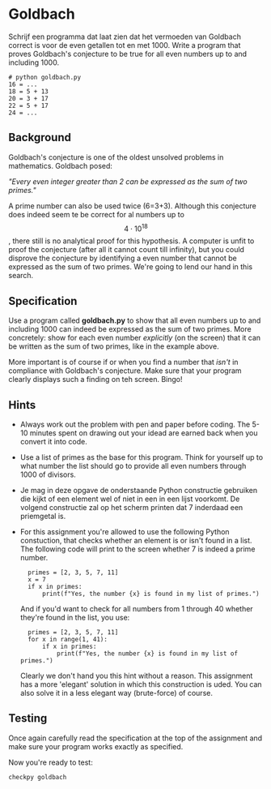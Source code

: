 # Goldbach

Schrijf een programma dat laat zien dat het vermoeden van Goldbach correct is voor de even getallen tot en met 1000.
Write a program that proves Goldbach's conjecture to be true for all even numbers up to and including 1000.

	# python goldbach.py
	16 = ...
	18 = 5 + 13 
	20 = 3 + 17 
	22 = 5 + 17
	24 = ...

## Background

Goldbach's conjecture is one of the oldest unsolved problems in mathematics. Goldbach posed:

*"Every even integer greater than 2 can be expressed as the sum of two primes."*

A prime number can also be used twice (6=3+3). Although this conjecture does indeed seem te be correct for al numbers up to $$4\cdot10^{18}$$, there still is no analytical proof for this hypothesis. A computer is unfit to proof the conjecture (after all it cannot count till infinity), but you could disprove the conjecture by identifying a even number that cannot be expressed as the sum of two primes. We're going to lend our hand in this search.

## Specification

Use a program called **goldbach.py** to show that all even numbers up to and including 1000 can indeed be expressed as the sum of two primes. More concretely: show for each even number *explicitly* (on the screen) that it can be written as the sum of two primes, like in the example above.

More important is of course if or when you find a number that *isn't* in compliance with Goldbach's conjecture. Make sure that your program clearly displays such a finding on teh screen. Bingo!

## Hints

* Always work out the problem with pen and paper before coding. The 5-10 minutes spent on drawing out your idead are earned back when you convert it into code.

* Use a list of primes as the base for this program. Think for yourself up to what number the list should go to provide all even numbers through 1000 of divisors.

- Je mag in deze opgave de onderstaande Python constructie gebruiken die kijkt of een element wel of niet in een in een lijst voorkomt. De volgend constructie zal op het scherm printen dat 7 inderdaad een priemgetal is.
* For this assignment you're allowed to use the following Python constuction, that checks whether an element is or isn't found in a list. The following code will print to the screen whether 7 is indeed a prime number.

		primes = [2, 3, 5, 7, 11]
		x = 7
		if x in primes:
			print(f"Yes, the number {x} is found in my list of primes.")

  And if you'd want to check for all numbers from 1 through 40 whether they're found in the list, you use:

		primes = [2, 3, 5, 7, 11]
		for x in range(1, 41):
		    if x in primes:
		        print(f"Yes, the number {x} is found in my list of primes.")

  Clearly we don't hand you this hint without a reason. This assignment has a more 'elegant' solution in which this construction is uded. You can also solve it in a less elegant way (brute-force) of course.

## Testing

Once again carefully read the specification at the top of the assignment and make sure your program works exactly as specified.

Now you're ready to test:

	checkpy goldbach
